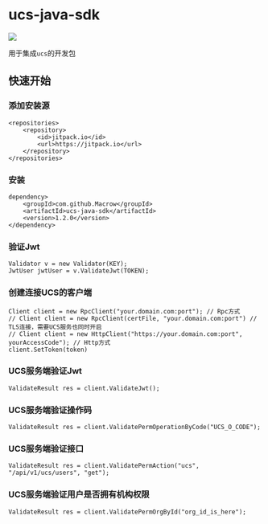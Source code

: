 # ucs-java-sdk
[![](https://jitpack.io/v/Macrow/ucs-java-sdk.svg)](https://jitpack.io/#Macrow/ucs-java-sdk)

用于集成```ucs```的开发包

## 快速开始

### 添加安装源
```
<repositories>
    <repository>
        <id>jitpack.io</id>
        <url>https://jitpack.io</url>
    </repository>
</repositories>
```

### 安装
```
dependency>
    <groupId>com.github.Macrow</groupId>
    <artifactId>ucs-java-sdk</artifactId>
    <version>1.2.0</version>
</dependency>
```

### 验证Jwt
```
Validator v = new Validator(KEY);
JwtUser jwtUser = v.ValidateJwt(TOKEN);
```

### 创建连接UCS的客户端
```
Client client = new RpcClient("your.domain.com:port"); // Rpc方式
// Client client = new RpcClient(certFile, "your.domain.com:port") // TLS连接，需要UCS服务也同时开启
// Client client = new HttpClient("https://your.domain.com:port", yourAccessCode"); // Http方式
client.SetToken(token)
```

### UCS服务端验证Jwt
```
ValidateResult res = client.ValidateJwt();
```

### UCS服务端验证操作码
```
ValidateResult res = client.ValidatePermOperationByCode("UCS_O_CODE");
```

### UCS服务端验证接口
```
ValidateResult res = client.ValidatePermAction("ucs", "/api/v1/ucs/users", "get");
```

### UCS服务端验证用户是否拥有机构权限
```
ValidateResult res = client.ValidatePermOrgById("org_id_is_here");
```
